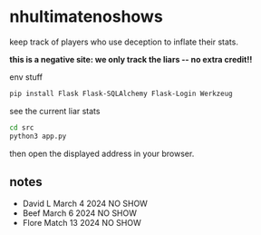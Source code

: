 # nhultimatenoshows

keep track of players who use deception to inflate their stats.

**this is a negative site: we only track the liars -- no extra credit!!**

env stuff 

```bash
pip install Flask Flask-SQLAlchemy Flask-Login Werkzeug
```

see the current liar stats

```bash
cd src
python3 app.py
```

then open the displayed address in your browser.

## notes

* David L March 4 2024 NO SHOW
* Beef March 6 2024 NO SHOW
* Flore Match 13 2024 NO SHOW
